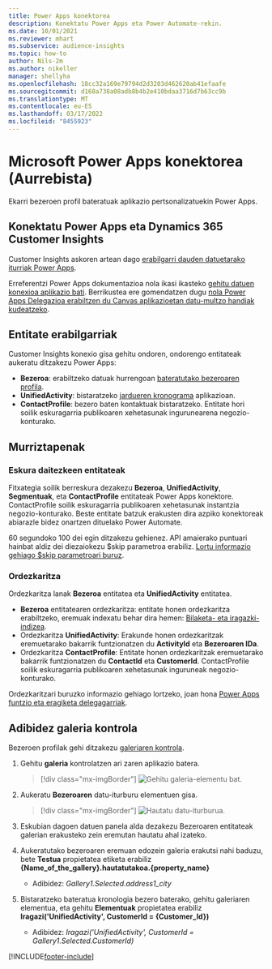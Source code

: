 ```yaml
---
title: Power Apps konektorea
description: Konektatu Power Apps eta Power Automate-rekin.
ms.date: 10/01/2021
ms.reviewer: mhart
ms.subservice: audience-insights
ms.topic: how-to
author: Nils-2m
ms.author: nikeller
manager: shellyha
ms.openlocfilehash: 18cc32a169e79794d2d3203d462620ab41efaafe
ms.sourcegitcommit: d168a738a08adb8b4b2e410bdaa3716d7b63cc9b
ms.translationtype: MT
ms.contentlocale: eu-ES
ms.lasthandoff: 03/17/2022
ms.locfileid: "8455923"
---
```

# <a name="microsoft-power-apps-connector-preview"></a>Microsoft Power Apps konektorea (Aurrebista)

Ekarri bezeroen profil bateratuak aplikazio pertsonalizatuekin Power Apps.

## <a name="connect-power-apps-and-dynamics-365-customer-insights"></a>Konektatu Power Apps eta Dynamics 365 Customer Insights

Customer Insights askoren artean dago [erabilgarri dauden datuetarako iturriak Power Apps](/powerapps/maker/canvas-apps/working-with-data-sources).

Erreferentzi Power Apps dokumentazioa nola ikasi ikasteko [gehitu datuen konexioa aplikazio bati](/powerapps/maker/canvas-apps/add-data-connection). Berrikustea ere gomendatzen dugu [nola Power Apps Delegazioa erabiltzen du Canvas aplikazioetan datu-multzo handiak kudeatzeko](/powerapps/maker/canvas-apps/delegation-overview).

## <a name="available-entities"></a>Entitate erabilgarriak

Customer Insights konexio gisa gehitu ondoren, ondorengo entitateak aukeratu ditzakezu Power Apps:

- **Bezeroa**: erabiltzeko datuak hurrengoan [bateratutako bezeroaren profila](customer-profiles.md).
- **UnifiedActivity**: bistaratzeko [jardueren kronograma](activities.md) aplikazioan.
- **ContactProfile**: bezero baten kontaktuak bistaratzeko. Entitate hori soilik eskuragarria publikoaren xehetasunak ingurunearena negozio-konturako.

## <a name="limitations"></a>Murriztapenak

### <a name="retrievable-entities"></a>Eskura daitezkeen entitateak

Fitxategia soilik berreskura dezakezu **Bezeroa**, **UnifiedActivity**, **Segmentuak**, eta **ContactProfile** entitateak Power Apps konektore. ContactProfile soilik eskuragarria publikoaren xehetasunak instantzia negozio-konturako. Beste entitate batzuk erakusten dira azpiko konektoreak abiarazle bidez onartzen dituelako Power Automate.

60 segundoko 100 dei egin ditzakezu gehienez. API amaierako puntuari hainbat aldiz dei diezaiokezu $skip parametroa erabiliz. [Lortu informazio gehiago $skip parametroari buruz](/connectors/customerinsights/#get-items-from-an-entity).

### <a name="delegation"></a>Ordezkaritza

Ordezkaritza lanak **Bezeroa** entitatea eta **UnifiedActivity** entitatea. 

- **Bezeroa** entitatearen ordezkaritza: entitate honen ordezkaritza erabiltzeko, eremuak indexatu behar dira hemen: [Bilaketa- eta iragazki-indizea](search-filter-index.md).  
- Ordezkaritza **UnifiedActivity**: Erakunde honen ordezkaritzak eremuetarako bakarrik funtzionatzen du **ActivityId** eta **Bezeroaren IDa**.  
- Ordezkaritza **ContactProfile**: Entitate honen ordezkaritzak eremuetarako bakarrik funtzionatzen du **ContactId** eta **CustomerId**. ContactProfile soilik eskuragarria publikoaren xehetasunak inguruneak negozio-konturako.

Ordezkaritzari buruzko informazio gehiago lortzeko, joan hona [Power Apps funtzio eta eragiketa delegagarriak](/powerapps/maker/canvas-apps/delegation-overview). 

## <a name="example-gallery-control"></a>Adibidez galeria kontrola

Bezeroen profilak gehi ditzakezu [galeriaren kontrola](/powerapps/maker/canvas-apps/add-gallery).

1. Gehitu **galeria** kontrolatzen ari zaren aplikazio batera.

    > [!div class="mx-imgBorder"]
    > ![Gehitu galeria-elementu bat.](media/connector-powerapps9.png "Gehitu galeria-elementu bat.")

2. Aukeratu **Bezeroaren** datu-iturburu elementuen gisa.

    > [!div class="mx-imgBorder"]
    > ![Hautatu datu-iturburua.](media/choose-datasource-powerapps.png "Hautatu datu-iturburua.")

3. Eskubian dagoen datuen panela alda dezakezu Bezeroaren entitateak galerian erakusteko zein eremutan hautatu ahal izateko.

4. Aukeratutako bezeroaren eremuan edozein galeria erakutsi nahi baduzu, bete **Testua** propietatea etiketa erabiliz **{Name_of_the_gallery}.hautatutakoa.{property_name}**  
    - Adibidez: _Gallery1.Selected.address1_city_

5. Bistaratzeko bateratua kronologia bezero baterako, gehitu galeriaren elementua, eta gehitu **Elementuak** propietatea erabiliz **Iragazi('UnifiedActivity', CustomerId = {Customer_Id})**  
    - Adibidez: _Iragazi('UnifiedActivity', CustomerId = Gallery1.Selected.CustomerId)_


[!INCLUDE[footer-include](../includes/footer-banner.md)]
